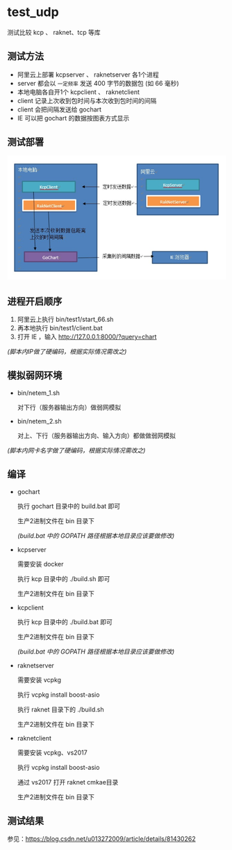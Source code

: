 # test_udp

测试比较 kcp 、 raknet、tcp 等库

## 测试方法

- 阿里云上部署 kcpserver 、 raknetserver 各1个进程
- server 都会以 `一定频率` 发送 400 字节的数据包 (如 66 毫秒)
- 本地电脑各自开1个 kcpclient 、 raknetclient
- client 记录上次收到包时间与本次收到包时间的间隔
- client 会把间隔发送给 gochart
- IE 可以把 gochart 的数据按图表方式显示

## 测试部署

![图1](assets/1.jpg)

## 进程开启顺序

1. 阿里云上执行 bin/test1/start_66.sh
2. 再本地执行 bin/test1/client.bat
3. 打开 IE ，输入 <http://127.0.0.1:8000/?query=chart>

_(脚本内IP做了硬编码，根据实际情况需改之)_

## 模拟弱网环境

- bin/netem_1.sh

  对下行（服务器输出方向）做弱网模拟

- bin/netem_2.sh

  对上、下行（服务器输出方向、输入方向）都做做弱网模拟


_(脚本内网卡名字做了硬编码，根据实际情况需改之)_

## 编译

- gochart

  执行 gochart 目录中的 build.bat 即可

  生产2进制文件在 bin 目录下

  _(build.bat 中的 GOPATH 路径根据本地目录应该要做修改)_

- kcpserver

  需要安装 docker

  执行 kcp 目录中的 ./build.sh 即可

  生产2进制文件在 bin 目录下

- kcpclient

  执行 kcp 目录中的 ./build.bat 即可

  生产2进制文件在 bin 目录下

  _(build.bat 中的 GOPATH 路径根据本地目录应该要做修改)_

- raknetserver

  需要安装 vcpkg

  执行 vcpkg install boost-asio

  执行 raknet 目录下的 ./build.sh

  生产2进制文件在 bin 目录下

- raknetclient

  需要安装 vcpkg、vs2017

  执行 vcpkg install boost-asio

  通过 vs2017 打开 raknet cmkae目录

  生产2进制文件在 bin 目录下
  
  
## 测试结果

参见：https://blog.csdn.net/u013272009/article/details/81430262

